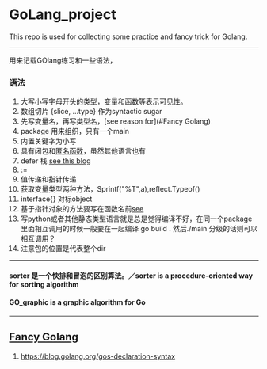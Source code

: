 # GoLang_project

This repo is used for collecting some practice and fancy trick for Golang.

---
用来记载GOlang练习和一些语法，


### 语法
1. 大写小写字母开头的类型，变量和函数等表示可见性。
2. 数组切片 {slice, ...type} 作为syntactic sugar
3. 先写变量名，再写类型名，[see reason for](#Fancy Golang)
4. package 用来组织，只有一个main
5. 内置关键字为小写
6. 具有闭包和[匿名函数](http://books.studygolang.com/gopl-zh/ch5/ch5-06.html)，虽然其他语言也有
7. defer 栈 [see this blog](https://chinazt.cc/2017/06/30/deferde-shi-yong-gui-ze/)
8. :=
9. 值传递和指针传递
10. 获取变量类型两种方法，Sprintf("%T",a),reflect.Typeof()
11. interface{} 对标object
12. 基于指针对象的方法要写在函数名前[see](http://books.studygolang.com/gopl-zh/ch6/ch6-02.html)
13. 写python或者其他静态类型语言就是总是觉得编译不好，在同一个package里面相互调用的时候一般要在一起编译 go build . 然后./main 分级的话则可以相互调用？ 
14. 注意包的位置是代表整个dir



---
#### sorter 是一个快排和冒泡的区别算法。／sorter is a procedure-oriented way for sorting algorithm

#### GO_graphic is a graphic algorithm for Go

---


## [Fancy Golang](#FancyGolang)
1. https://blog.golang.org/gos-declaration-syntax
